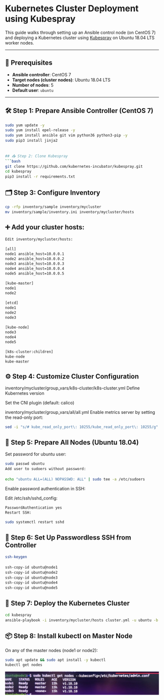 # Kubernetes Cluster Deployment using Kubespray

This guide walks through setting up an Ansible control node (on CentOS 7) and deploying a Kubernetes cluster using [Kubespray](https://github.com/kubernetes-sigs/kubespray) on Ubuntu 18.04 LTS worker nodes.

---

## 📌 Prerequisites

- **Ansible controller**: CentOS 7
- **Target nodes (cluster nodes)**: Ubuntu 18.04 LTS
- **Number of nodes**: 5
- **Default user**: `ubuntu`

---

## 🛠️ Step 1: Prepare Ansible Controller (CentOS 7)

```bash
sudo yum update -y
sudo yum install epel-release -y
sudo yum install ansible git vim python36 python3-pip -y
sudo pip3 install jinja2


## 📥 Step 2: Clone Kubespray
```bash
git clone https://github.com/kubernetes-incubator/kubespray.git
cd kubespray
pip3 install -r requirements.txt
```

## 🗂️ Step 3: Configure Inventory
```bash
cp -rfp inventory/sample inventory/mycluster
mv inventory/sample/inventory.ini inventory/mycluster/hosts
```

## ➕ Add your cluster hosts:
```
Edit inventory/mycluster/hosts:

[all]
node1 ansible_host=10.0.0.1 
node2 ansible_host=10.0.0.2 
node3 ansible_host=10.0.0.3
node4 ansible_host=10.0.0.4
node5 ansible_host=10.0.0.5

[kube-master]
node1
node2

[etcd]
node1
node2
node3

[kube-node]
node3
node4
node5

[k8s-cluster:children]
kube-node
kube-master
```

## ⚙️ Step 4: Customize Cluster Configuration
inventory/mycluster/group_vars/k8s-cluster/k8s-cluster.yml
Define Kubernetes version

Set the CNI plugin (default: calico)

inventory/mycluster/group_vars/all/all.yml
Enable metrics server by setting the read-only port:

```bash
sed -i "s/# kube_read_only_port\: 10255/kube_read_only_port\: 10255/g" inventory/mycluster/group_vars/all/all.yml
```

## 🧩 Step 5: Prepare All Nodes (Ubuntu 18.04)
Set password for ubuntu user:

```bash
sudo passwd ubuntu
Add user to sudoers without password:

echo "ubuntu ALL=(ALL) NOPASSWD: ALL" | sudo tee -a /etc/sudoers
```

Enable password authentication in SSH:

Edit /etc/ssh/sshd_config:

```bash
PasswordAuthentication yes
Restart SSH:
```
```bash
sudo systemctl restart sshd
```

## 🔐 Step 6: Set Up Passwordless SSH from Controller
```bash
ssh-keygen

ssh-copy-id ubuntu@node1
ssh-copy-id ubuntu@node2
ssh-copy-id ubuntu@node3
ssh-copy-id ubuntu@node4
ssh-copy-id ubuntu@node5
```

## 🚀 Step 7: Deploy the Kubernetes Cluster
```bash
cd kubespray
ansible-playbook -i inventory/mycluster/hosts cluster.yml -u ubuntu -b
```
## 📦 Step 8: Install kubectl on Master Node
On any of the master nodes (node1 or node2):

```bash
sudo apt update && sudo apt install -y kubectl
kubectl get nodes
```

![kubespray](images/kubespray.jpeg)